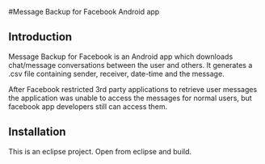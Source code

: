 #Message Backup for Facebook Android app

## Introduction
Message Backup for Facebook is an Android app which downloads chat/message conversations between the user and others.
It generates a .csv file containing sender, receiver, date-time and the message.

After Facebook restricted 3rd party applications to retrieve user messages the application was unable to access the messages for normal users, but facebook app developers still can access them.


## Installation
This is an eclipse project. Open from eclipse and build.

